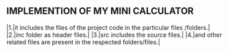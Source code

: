 ## IMPLEMENTION OF MY MINI CALCULATOR
|1.|it includes the files of the project code in the particular files /folders.|
|2.|inc folder as header files.| 
|3.|src includes the source files.|
|4.|and other related files are present in the respected folders/files.|

